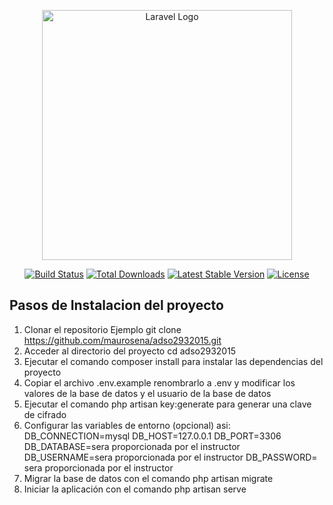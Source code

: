 <p align="center"><a href="https://laravel.com" target="_blank"><img src="https://raw.githubusercontent.com/laravel/art/master/logo-lockup/5%20SVG/2%20CMYK/1%20Full%20Color/laravel-logolockup-cmyk-red.svg" width="400" alt="Laravel Logo"></a></p>

<p align="center">
<a href="https://github.com/laravel/framework/actions"><img src="https://github.com/laravel/framework/workflows/tests/badge.svg" alt="Build Status"></a>
<a href="https://packagist.org/packages/laravel/framework"><img src="https://img.shields.io/packagist/dt/laravel/framework" alt="Total Downloads"></a>
<a href="https://packagist.org/packages/laravel/framework"><img src="https://img.shields.io/packagist/v/laravel/framework" alt="Latest Stable Version"></a>
<a href="https://packagist.org/packages/laravel/framework"><img src="https://img.shields.io/packagist/l/laravel/framework" alt="License"></a>
</p>

## Pasos de Instalacion del proyecto
1. Clonar el repositorio Ejemplo git clone https://github.com/maurosena/adso2932015.git
2. Acceder al directorio del proyecto  cd adso2932015
3. Ejecutar el comando composer install para instalar las dependencias del proyecto
4. Copiar el archivo .env.example renombrarlo a .env y modificar los valores de la base de datos y el usuario de la base de datos
5. Ejecutar el comando php artisan key:generate para generar una clave de cifrado
6. Configurar las variables de entorno (opcional) asi: 
DB_CONNECTION=mysql
DB_HOST=127.0.0.1
DB_PORT=3306
DB_DATABASE=sera proporcionada por el instructor
DB_USERNAME=sera proporcionada por el instructor
DB_PASSWORD= sera proporcionada por el instructor
7. Migrar la base de datos con el comando php artisan migrate
8. Iniciar la aplicación con el comando php artisan serve